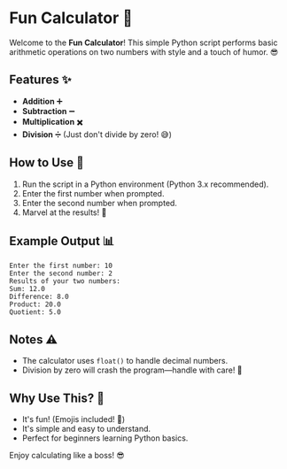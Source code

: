 # Fun Calculator 🎉

Welcome to the **Fun Calculator**! This simple Python script performs basic arithmetic operations on two numbers with style and a touch of humor. 😎

## Features ✨
- **Addition** ➕
- **Subtraction** ➖
- **Multiplication** ✖️
- **Division** ➗ (Just don't divide by zero! 😅)

## How to Use 🚀
1. Run the script in a Python environment (Python 3.x recommended).
2. Enter the first number when prompted.
3. Enter the second number when prompted.
4. Marvel at the results! 🎉

## Example Output 📊
```
Enter the first number: 10
Enter the second number: 2
Results of your two numbers:
Sum: 12.0
Difference: 8.0
Product: 20.0
Quotient: 5.0
```

## Notes ⚠️
- The calculator uses `float()` to handle decimal numbers.
- Division by zero will crash the program—handle with care! 🚨

## Why Use This? 🤔
- It's fun! (Emojis included! 🎉)
- It's simple and easy to understand.
- Perfect for beginners learning Python basics.

Enjoy calculating like a boss! 😎
